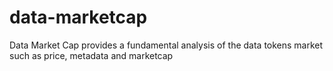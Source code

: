 # data-marketcap
Data Market Cap provides a fundamental analysis of the data tokens market such as price, metadata and marketcap
